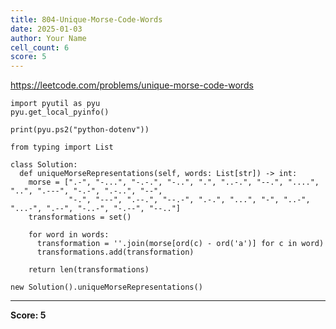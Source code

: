 ```yaml
---
title: 804-Unique-Morse-Code-Words
date: 2025-01-03
author: Your Name
cell_count: 6
score: 5
---
```


https://leetcode.com/problems/unique-morse-code-words


```
import pyutil as pyu
pyu.get_local_pyinfo()
```


```
print(pyu.ps2("python-dotenv"))
```


```
from typing import List
```


```
class Solution:
  def uniqueMorseRepresentations(self, words: List[str]) -> int:
    morse = [".-", "-...", "-.-.", "-..", ".", "..-.", "--.", "....", "..", ".---", "-.-", ".-..", "--",
             "-.", "---", ".--.", "--.-", ".-.", "...", "-", "..-", "...-", ".--", "-..-", "-.--", "--.."]
    transformations = set()

    for word in words:
      transformation = ''.join(morse[ord(c) - ord('a')] for c in word)
      transformations.add(transformation)

    return len(transformations)
```


```
new Solution().uniqueMorseRepresentations()
```


---
**Score: 5**
